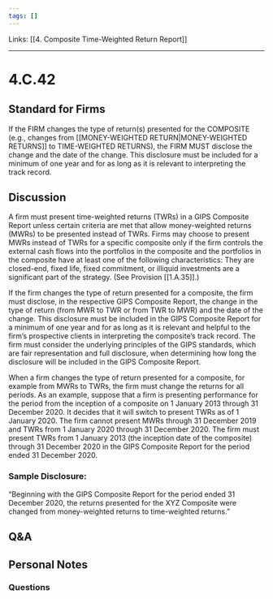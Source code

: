 ```yaml
---
tags: []
---
```

Links: [[4. Composite Time-Weighted Return Report]]
___
# 4.C.42
## Standard for Firms
If the FIRM changes the type of return(s) presented for the COMPOSITE (e.g., changes from [[MONEY-WEIGHTED RETURN|MONEY-WEIGHTED RETURNS]] to TIME-WEIGHTED RETURNS), the FIRM MUST disclose the change and the date of the change. This disclosure must be included for a minimum of one year and for as long as it is relevant to interpreting the track record.
## Discussion
A firm must present time-weighted returns (TWRs) in a GIPS Composite Report unless certain criteria are met that allow money-weighted returns (MWRs) to be presented instead of TWRs. Firms may choose to present MWRs instead of TWRs for a specific composite only if the firm controls the external cash flows into the portfolios in the composite and the portfolios in the composite have at least one of the following characteristics: They are closed-end, fixed life, fixed commitment, or illiquid investments are a significant part of the strategy. (See Provision [[1.A.35]].)

If the firm changes the type of return presented for a composite, the firm must disclose, in the respective GIPS Composite Report, the change in the type of return (from MWR to TWR or from TWR to MWR) and the date of the change. This disclosure must be included in the GIPS Composite Report for a minimum of one year and for as long as it is relevant and helpful to the firm’s prospective clients in interpreting the composite’s track record. The firm must consider the underlying principles of the GIPS standards, which are fair representation and full disclosure, when determining how long the disclosure will be included in the GIPS Composite Report.

When a firm changes the type of return presented for a composite, for example from MWRs to TWRs, the firm must change the returns for all periods. As an example, suppose that a firm is presenting performance for the period from the inception of a composite on 1 January 2013 through 31 December 2020. It decides that it will switch to present TWRs as of 1 January 2020. The firm cannot present MWRs through 31 December 2019 and TWRs from 1 January 2020 through 31 December 2020. The firm must present TWRs from 1 January 2013 (the inception date of the composite) through 31 December 2020 in the GIPS Composite Report for the period ended 31 December 2020.
### Sample Disclosure:
“Beginning with the GIPS Composite Report for the period ended 31 December 2020, the returns presented for the XYZ Composite were changed from money-weighted returns to time-weighted returns.”
## Q&A

## Personal Notes

### Questions
